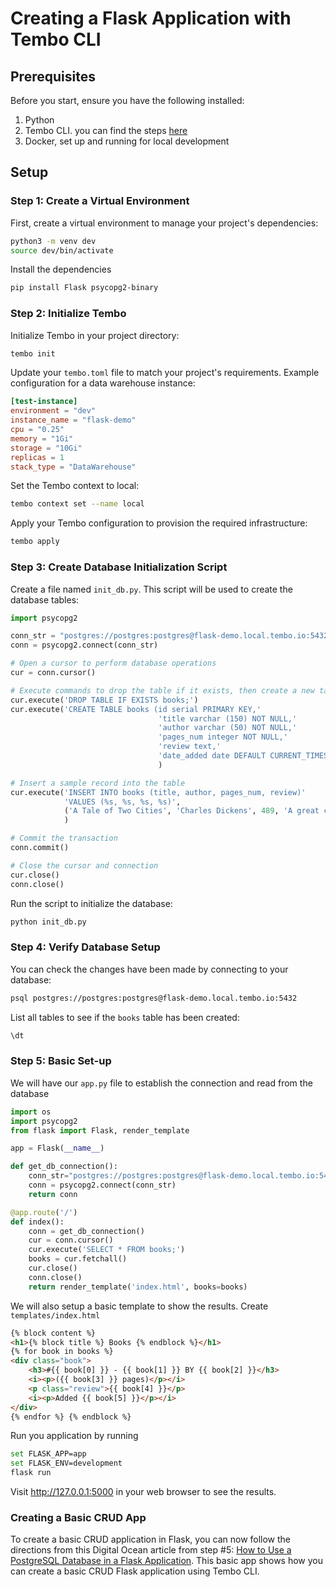 # Creating a Flask Application with Tembo CLI

## Prerequisites

Before you start, ensure you have the following installed:

1. Python
2. Tembo CLI. you can find the steps [here](../Getting_Started.md)
3. Docker, set up and running for local development

## Setup

### Step 1: Create a Virtual Environment

First, create a virtual environment to manage your project's dependencies:

```bash
python3 -m venv dev
source dev/bin/activate
```

Install the dependencies

```bash
pip install Flask psycopg2-binary
```

### Step 2: Initialize Tembo

Initialize Tembo in your project directory:

```bash
tembo init
```

Update your `tembo.toml` file to match your project's requirements. Example configuration for a data warehouse instance:

```toml
[test-instance]
environment = "dev"
instance_name = "flask-demo"
cpu = "0.25"
memory = "1Gi"
storage = "10Gi"
replicas = 1
stack_type = "DataWarehouse"
```

Set the Tembo context to local:

```bash
tembo context set --name local
```

Apply your Tembo configuration to provision the required infrastructure:

```bash
tembo apply
```

### Step 3: Create Database Initialization Script

Create a file named `init_db.py`. This script will be used to create the database tables:

```python
import psycopg2

conn_str = "postgres://postgres:postgres@flask-demo.local.tembo.io:5432"
conn = psycopg2.connect(conn_str)

# Open a cursor to perform database operations
cur = conn.cursor()

# Execute commands to drop the table if it exists, then create a new table
cur.execute('DROP TABLE IF EXISTS books;')
cur.execute('CREATE TABLE books (id serial PRIMARY KEY,'
                                 'title varchar (150) NOT NULL,'
                                 'author varchar (50) NOT NULL,'
                                 'pages_num integer NOT NULL,'
                                 'review text,'
                                 'date_added date DEFAULT CURRENT_TIMESTAMP);'
                                 )

# Insert a sample record into the table
cur.execute('INSERT INTO books (title, author, pages_num, review)'
            'VALUES (%s, %s, %s, %s)',
            ('A Tale of Two Cities', 'Charles Dickens', 489, 'A great classic!')
            )

# Commit the transaction
conn.commit()

# Close the cursor and connection
cur.close()
conn.close()
```

Run the script to initialize the database:

```bash
python init_db.py
```

### Step 4: Verify Database Setup

You can check the changes have been made by connecting to your database:

```bash
psql postgres://postgres:postgres@flask-demo.local.tembo.io:5432
```

List all tables to see if the `books` table has been created:

```sql
\dt
```

### Step 5: Basic Set-up

We will have our `app.py` file to establish the connection and read from the database

```python
import os
import psycopg2
from flask import Flask, render_template

app = Flask(__name__)

def get_db_connection():
    conn_str="postgres://postgres:postgres@flask-demo.local.tembo.io:5432"
    conn = psycopg2.connect(conn_str)
    return conn

@app.route('/')
def index():
    conn = get_db_connection()
    cur = conn.cursor()
    cur.execute('SELECT * FROM books;')
    books = cur.fetchall()
    cur.close()
    conn.close()
    return render_template('index.html', books=books)
```

We will also setup a basic template to show the results. Create `templates/index.html`

```html
{% block content %}
<h1>{% block title %} Books {% endblock %}</h1>
{% for book in books %}
<div class="book">
	<h3>#{{ book[0] }} - {{ book[1] }} BY {{ book[2] }}</h3>
	<i><p>({{ book[3] }} pages)</p></i>
	<p class="review">{{ book[4] }}</p>
	<i><p>Added {{ book[5] }}</p></i>
</div>
{% endfor %} {% endblock %}
```

Run you application by running

```bash
set FLASK_APP=app
set FLASK_ENV=development
flask run
```

Visit http://127.0.0.1:5000 in your web browser to see the results.

### Creating a Basic CRUD App

To create a basic CRUD application in Flask, you can now follow the directions from this Digital Ocean article from step #5: [How to Use a PostgreSQL Database in a Flask Application](https://www.digitalocean.com/community/tutorials/how-to-use-a-postgresql-database-in-a-flask-application#step-5-adding-new-books). This basic app shows how you can create a basic CRUD Flask application using Tembo CLI.

